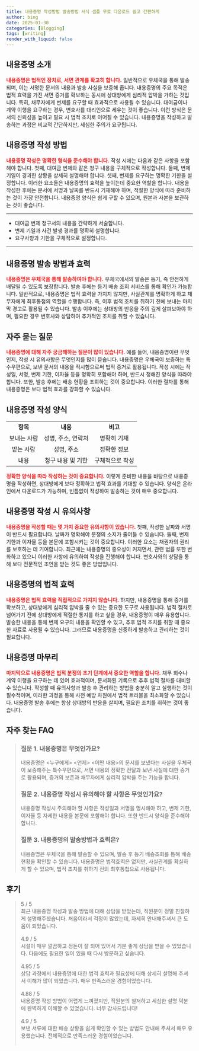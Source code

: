 ```yaml
---
title: 내용증명 작성방법 발송방법 서식 샘플 무료 다운로드 쉽고 간편하게
author: bing
date: 2025-01-30
categories: [Blogging]
tags: [writing]
render_with_liquid: false
---
```



<h2 id='내용증명_소개'>내용증명 소개</h2>

<p><b><span style="color: #ee2323;">내용증명은 법적인 장치로, 서면 관계를 확고히 합니다.</span></b> 일반적으로 우체국을 통해 발송되며, 이는 서명한 문서의 내용과 발송 사실을 보증해 줍니다. 내용증명의 주요 목적은 법적 효력을 가진 서면 증거를 확보하는 동시에 상대방에게 심리적 압박을 가하는 것입니다. 특히, 채무자에게 변제를 요구할 때 효과적으로 사용될 수 있습니다. 대여금이나 계약 이행을 요구하는 경우, 변호사를 대리인으로 세우는 것이 좋습니다. 이런 방식은 문서의 신뢰성을 높이고 필요 시 법적 조치로 이어질 수 있습니다. 내용증명을 작성하고 발송하는 과정은 비교적 간단하지만, 세심한 주의가 요구됩니다.</p>

<h2 id='내용증명_작성방법'>내용증명 작성 방법</h2>

<p><b><span style="color: #ee2323;">내용증명 작성은 명확한 형식을 준수해야 합니다.</span></b> 작성 시에는 다음과 같은 사항을 포함해야 합니다. 첫째, 대여금 변제와 같은 청구 내용을 구체적으로 작성합니다. 둘째, 변제 기일이 경과한 상황을 상세히 설명해야 합니다. 셋째, 변제를 요구하는 명확한 기한을 설정합니다. 이러한 요소들은 내용증명의 효력을 높이는데 중요한 역할을 합니다. 내용을 작성한 후에는 문서에 서명과 날짜를 반드시 기재해야 하며, 적절한 양식에 따라 준비하는 것이 가장 안전합니다. 내용증명 양식은 쉽게 구할 수 있으며, 원본과 사본을 보관하는 것이 좋습니다.</p>

<hr />

<ul>
    <li>대여금 변제 청구서의 내용을 간략하게 서술합니다.</li>
    <li>변제 기일과 사건 발생 경과를 명확히 설명합니다.</li>
    <li>요구사항과 기한을 구체적으로 설정합니다.</li>
</ul>

<hr />

<h2 id='내용증명_발송방법'>내용증명 발송 방법과 효력</h2>

<p><b><span style="color: #ee2323;">내용증명은 우체국을 통해 발송하여야 합니다.</span></b> 우체국에서의 발송은 등기, 즉 안전하게 배달될 수 있도록 보장합니다. 발송 후에는 등기 배송 조회 서비스를 통해 확인가 가능합니다. 일반적으로, 내용증명은 법적 효력을 가지지 않지만, 사실관계를 명확하게 하고 채무자에게 최후통첩의 역할을 수행합니다. 즉, 이후 법적 조치를 취하기 전에 보내는 마지막 경고로 활용될 수 있습니다. 발송 이후에는 상대방의 반응을 주의 깊게 살펴보아야 하며, 필요한 경우 변호사와 상담하여 추가적인 조치를 취할 수 있습니다.</p>

<h2 id='자주_묻는_질문'>자주 묻는 질문</h2>

<p><b><span style="color: #ee2323;">내용증명에 대해 자주 궁금해하는 질문이 많이 있습니다.</span></b> 예를 들어, 내용증명이란 무엇인지, 작성 시 유의사항은 무엇인지를 많이 묻습니다. 내용증명은 우체국이 보증하는 특수우편으로, 보낸 문서의 내용을 적시함으로써 법적 증거로 활용됩니다. 작성 시에는 작성일, 서명, 변제 기한, 이자율 등을 명확히 포함해야 하며, 반드시 정해진 양식을 따라야 합니다. 또한, 발송 후에는 배송 현황을 조회하는 것이 중요합니다. 이러한 절차를 통해 내용증명은 보다 법적 효과를 강화할 수 있습니다.</p>

<h2 id='내용증명_작성_양식'>내용증명 작성 양식</h2>

<table>
    <tr>
        <td style="text-align: center; height: 17px;"><b>항목</b></td>
        <td style="text-align: center; height: 17px;"><b>내용</b></td>
        <td style="text-align: center; height: 17px;"><b>비고</b></td>
    </tr>
    <tr>
        <td style="text-align: center; height: 17px;">보내는 사람</td>
        <td style="text-align: center; height: 17px;">성명, 주소, 연락처</td>
        <td style="text-align: center; height: 17px;">명확히 기재</td>
    </tr>
    <tr>
        <td style="text-align: center; height: 17px;">받는 사람</td>
        <td style="text-align: center; height: 17px;">성명, 주소</td>
        <td style="text-align: center; height: 17px;">정확한 정보</td>
    </tr>
    <tr>
        <td style="text-align: center; height: 17px;">내용</td>
        <td style="text-align: center; height: 17px;">청구 내용 및 기한</td>
        <td style="text-align: center; height: 17px;">구체적으로 작성</td>
    </tr>
</table>

<p><b><span style="color: #ee2323;">정확한 양식을 따라 작성하는 것이 중요합니다.</span></b> 이렇게 준비한 내용을 바탕으로 내용증명을 작성하면, 상대방에게 보다 정확하고 법적 효과를 기대할 수 있습니다. 양식은 온라인에서 다운로드가 가능하며, 빈틈없이 작성하여 발송하는 것이 매우 중요합니다.</p>

<h2 id='내용증명_유의사항'>내용증명 작성 시 유의사항</h2>

<p><b><span style="color: #ee2323;">내용증명을 작성할 때는 몇 가지 중요한 유의사항이 있습니다.</span></b> 첫째, 작성한 날짜와 서명이 반드시 필요합니다. 날짜가 명확해야 분쟁의 소지가 줄어들 수 있습니다. 둘째, 변제 기한과 이자율 등을 본문에 포함시키는 것이 중요합니다. 이러한 요소는 채권자의 권리를 보호하는 데 기여합니다. 최근에는 내용증명의 중요성이 커지면서, 관련 법률 또한 변화하고 있으니 이러한 사항에 유의하여 작성을 진행해야 합니다. 변호사와의 상담을 통해 보다 전문적인 조언을 받는 것도 좋은 방법입니다.</p>

<h2 id='내용증명_효력'>내용증명의 법적 효력</h2>

<p><b><span style="color: #ee2323;">내용증명은 법적 효력을 직접적으로 가지지 않습니다.</span></b> 하지만, 내용증명을 통해 증거를 확보하고, 상대방에게 심리적 압박을 줄 수 있는 중요한 도구로 사용됩니다. 법적 절차로 넘어가기 전에 상대방에게 적절한 통지를 하고 싶을 경우, 내용증명이 매우 유용합니다. 발송한 내용을 통해 변제 요구의 내용을 확인할 수 있고, 추후 법적 조치를 취할 때 중요한 자료로 사용될 수 있습니다. 그러므로 내용증명을 신중하게 발송하고 관리하는 것이 필요합니다.</p>

<h2 id='마무리'>내용증명 마무리</h2>

<p><b><span style="color: #ee2323;">마지막으로 내용증명은 법적 분쟁의 초기 단계에서 중요한 역할을 합니다.</span></b> 채무 회수나 계약 이행을 요구하는 데 있어 효과적이며, 문서화된 기록으로 추후 법적 절차를 대비할 수 있습니다. 작성할 때 유의사항과 발송 후 관리하는 방법을 충분히 알고 실행하는 것이 필수적이며, 이러한 과정을 통해 사전 예방 차원에서 법적 트러블을 최소화할 수 있습니다. 내용증명 발송 후에는 항상 상대방의 반응을 살피며, 필요한 조치를 취하는 것이 좋습니다.</p>


<h2 id='자주_찾는_FAQ'>자주 찾는 FAQ</h2>
<div itemscope="" itemtype="https://schema.org/FAQPage"> 
<blockquote> 
<div itemscope="" itemprop="mainEntity" itemtype="https://schema.org/Question"> 
<h3 itemprop="name">질문 1. 내용증명은 무엇인가요?</h3> 
<div itemscope="" itemprop="acceptedAnswer" itemtype="https://schema.org/Answer"> 
<span itemprop="text"> <p>내용증명은 <누구에게> <언제> <어떤 내용>의 문서를 보냈다는 사실을 우체국이 보증해주는 특수우편으로, 서면 내용의 정확한 전달과 보낸 사실에 대한 증거로 활용되며, 증거의 보존과 채무자에게 심리적 압박을 주는 기능을 합니다.</p> </span> 
</div> 
</div> 
<div itemscope="" itemprop="mainEntity" itemtype="https://schema.org/Question"> 
<h3 itemprop="name">질문 2. 내용증명 작성시 유의해야 할 사항은 무엇인가요?</h3> 
<div itemscope="" itemprop="acceptedAnswer" itemtype="https://schema.org/Answer"> 
<span itemprop="text"> <p>내용증명 작성시 주의해야 할 사항은 작성일과 서명을 명시해야 하고, 변제 기한, 이자율 등 자세한 내용을 본문에 포함해야 합니다. 또한 반드시 양식을 준수해야 합니다.</p> </span> 
</div> 
</div> 
<div itemscope="" itemprop="mainEntity" itemtype="https://schema.org/Question"> 
<h3 itemprop="name">질문 3. 내용증명의 발송방법과 효력은?</h3> 
<div itemscope="" itemprop="acceptedAnswer" itemtype="https://schema.org/Answer"> 
<span itemprop="text"> <p>내용증명은 우체국을 통해 발송할 수 있으며, 발송 후 등기 배송조회를 통해 배송 현황을 확인할 수 있습니다. 내용증명은 법적효력은 없지만, 사실관계를 확실하게 할 수 있으며, 법적 조치를 취하기 전의 최후통첩으로 사용됩니다.</p> </span> 
</div> 
</div> 
</blockquote> 
</div>
<h2 id='후기'>후기</h2>
<div itemscope itemtype="https://schema.org/Product">
  <blockquote>
  <div itemprop="review" itemscope itemtype="https://schema.org/Review">
      <div itemprop="reviewRating" itemscope itemtype="https://schema.org/Rating"> <span itemprop="ratingValue">5</span> / <span itemprop="bestRating">5</span> </div>
      <span itemprop="reviewBody">최근 내용증명 작성과 발송 방법에 대해 상담을 받았는데, 직원분이 정말 친절하게 설명해주셨습니다. 처음이라서 걱정이 많았는데, 자세히 안내해주셔서 큰 도움이 되었습니다.</span>
  </div>
  <br>
  <div itemprop="review" itemscope itemtype="https://schema.org/Review">
      <div itemprop="reviewRating" itemscope itemtype="https://schema.org/Rating"> <span itemprop="ratingValue">4.9</span> / <span itemprop="bestRating">5</span> </div>
      <span itemprop="reviewBody">시설이 매우 깔끔하고 정돈이 잘 되어 있어서 기분 좋게 상담을 받을 수 있었습니다. 다음에도 필요한 일이 있을 때 다시 방문하고 싶습니다.</span>
  </div>
  <br>
  <div itemprop="review" itemscope itemtype="https://schema.org/Review">
      <div itemprop="reviewRating" itemscope itemtype="https://schema.org/Rating"> <span itemprop="ratingValue">4.95</span> / <span itemprop="bestRating">5</span> </div>
      <span itemprop="reviewBody">상담 과정에서 내용증명에 대한 법적 효력과 필요성에 대해 상세히 설명해 주셔서 이해가 많이 되었습니다. 매우 만족스러운 경험이었습니다.</span>
  </div>
  <br>
  <div itemprop="review" itemscope itemtype="https://schema.org/Review">
      <div itemprop="reviewRating" itemscope itemtype="https://schema.org/Rating"> <span itemprop="ratingValue">4.88</span> / <span itemprop="bestRating">5</span> </div>
      <span itemprop="reviewBody">내용증명 작성 방법이 어렵게 느껴졌지만, 직원분의 철저하고 세심한 설명 덕분에 완벽하게 이해할 수 있었습니다. 너무 감사드립니다!</span>
  </div>
  <br>
  <div itemprop="review" itemscope itemtype="https://schema.org/Review">
      <div itemprop="reviewRating" itemscope itemtype="https://schema.org/Rating"> <span itemprop="ratingValue">4.9</span> / <span itemprop="bestRating">5</span> </div>
      <span itemprop="reviewBody">보낸 서류에 대한 배송 상황을 쉽게 확인할 수 있는 방법도 안내해 주셔서 매우 유용했습니다. 전체적으로 만족스러운 경험이었습니다.</span>
  </div>
  <br>
  </blockquote>
</div>
